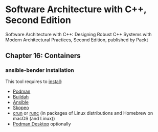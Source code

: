 # Software Architecture with C++, Second Edition

Software Architecture with C++: Designing Robust C++ Systems with Modern Architectural Practices, Second Edition, published by Packt

## Chapter 16: Containers

### ansible-bender installation

This tool requires to [install](https://ansible-community.github.io/ansible-bender/build/html/installation.html):

- [Podman](https://podman.io/docs/installation)
- [Buildah](https://github.com/containers/buildah/blob/main/install.md)
- [Ansible](https://docs.ansible.com/ansible/latest/installation_guide/intro_installation.html)
- [Skopeo](https://github.com/containers/skopeo/blob/main/install.md)
- [crun](https://github.com/containers/crun) or [runc](https://github.com/opencontainers/runc) (in packages of Linux distributions and Homebrew on macOS (and Linux))
- [Podman Desktop](https://podman-desktop.io/) optionally
